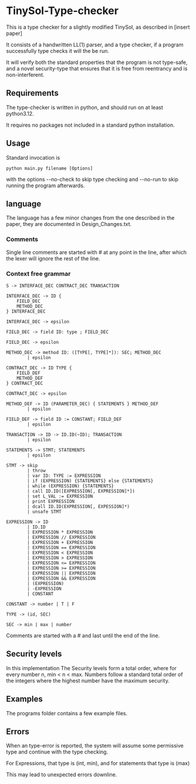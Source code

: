 # TinySol-Type-checker
This is a type checker for a slightly modified TinySol, as described in [insert paper]

It consists of a handwritten LL(1) parser, and a type checker, if a program successfully type checks it will the be run.

It will verify both the standard properties that the program is not type-safe, and a novel security-type that ensures that it is free from reentrancy and is non-interferent.


## Requirements
The type-checker is written in python, and should run on at least python3.12.

It requires no packages not included in a standard python installation.


## Usage
Standard invocation is 

```
python main.py filename [Options]
```

with the options --no-check to skip type checking and --no-run to skip running the program afterwards.
## language
The language has a few minor changes from the one described in the paper, they are documented in Design\_Changes.txt.


### Comments
Single line comments are started with # at any point in the line, after which the lexer will ignore the rest of the line.

### Context free grammar
```
S -> INTERFACE_DEC CONTRACT_DEC TRANSACTION

INTERFACE_DEC -> ID { 
	FIELD_DEC
	METHOD_DEC 
} INTERFACE_DEC

INTERFACE_DEC -> epsilon

FIELD_DEC -> field ID: type ; FIELD_DEC

FIELD_DEC -> epsilon

METHOD_DEC -> method ID: ([TYPE[, TYPE]*]): SEC; METHOD_DEC
		| epsilon

CONTRACT_DEC -> ID TYPE {
	FIELD_DEF
	METHOD_DEF
} CONTRACT_DEC

CONTRACT_DEC -> epsilon

METHOD_DEF -> ID (PARAMETER_DEC) { STATEMENTS } METHOD_DEF
		| epsilon

FIELD_DEF -> field ID := CONSTANT; FIELD_DEF 
		| epsilon

TRANSACTION -> ID -> ID.ID(~ID); TRANSACTION
		| epsilon

STATEMENTS -> STMT; STATEMENTS
		| epsilon

STMT -> skip
		| throw
		| var ID: TYPE := EXPRESSION
		| if (EXPRESSION) {STATEMENTS} else {STATEMENTS}
		| while (EXPRESSION) {STATEMENTS}
		| call ID.ID([EXPRESSION[, EXPRESSION]*])
		| set L_VAL := EXPRESSION
		| print EXPRESSION
		| dcall ID.ID(EXPRESSION[, EXPESSION]*)
		| unsafe STMT

EXPRESSION -> ID
		| ID.ID
		| EXPRESSION * EXPRESSION
		| EXPRESSION // EXPRESSION
		| EXPRESSION + EXPRESSION
		| EXPRESSION == EXPRESSION
		| EXPRESSION < EXPRESSION
		| EXPRESSION > EXPRESSION
		| EXPRESSION <= EXPRESSION
		| EXPRESSION >= EXPRESSION
		| EXPRESSION || EXPRESSION
		| EXPRESSION && EXPRESSION
		| (EXPRESSION)
		| -EXPRESSION
		| CONSTANT

CONSTANT -> number | T | F

TYPE -> (id, SEC)

SEC -> min | max | number
```

Comments are started with a # and last until the end of the line.

## Security levels
In this implementation 
The Security levels form a total order, where for every number n, min < n < max. 
Numbers follow a standard total order of the integers where the highest number have the maximum security.

## Examples
The programs folder contains a few example files. 

## Errors
When an type-error is reported, the system will assume some permissive type and continue with the type checking.

For Expressions, that type is (int, min), and for statements that type is (max)

This may lead to unexpected errors downline.
